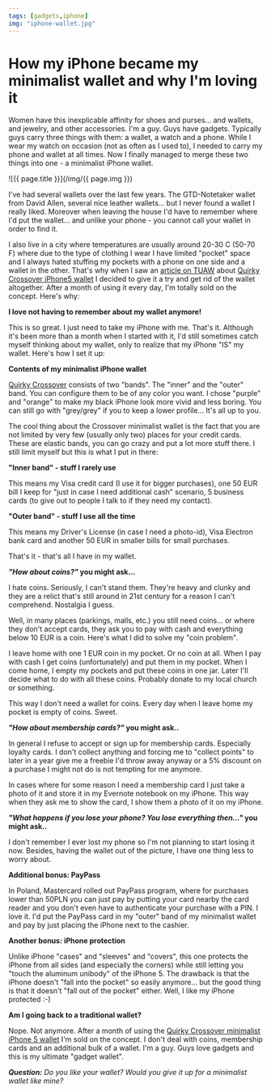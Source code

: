 ```yaml
---
tags: [gadgets,iphone]
img: "iphone-wallet.jpg"
---
```


# How my iPhone became my minimalist wallet and why I'm loving it

Women have this inexplicable affinity for shoes and purses... and wallets, and jewelry, and other accessories. I'm a guy. Guys have gadgets. Typically guys carry three things with them: a wallet, a watch and a phone. While I wear my watch on occasion (not as often as I used to), I needed to carry my phone and wallet at all times. Now I finally managed to merge these two things into one - a minimalist iPhone wallet.

<!--More-->

![{{ page.title }}](/img/{{ page.img }})

I've had several wallets over the last few years. The GTD-Notetaker wallet from David Allen, several nice leather wallets... but I never found a wallet I really liked. Moreover when leaving the house I'd have to remember where I'd put the wallet... and unlike your phone - you cannot call your wallet in order to find it.

I also live in a city where temperatures are usually around 20-30 C (50-70 F) where due to the type of clothing I wear I have limited "pocket" space and I always hated stuffing my pockets with a phone on one side and a wallet in the other. That's why when I saw an [article on TUAW][tuaw] about [Quirky Crossover iPhone5 wallet][qc] I decided to give it a try and get rid of the wallet altogether. After a month of using it every day, I'm totally sold on the concept. Here's why:



**I love not having to remember about my wallet anymore!**

This is so great. I just need to take my iPhone with me. That's it. Although it's been more than a month when I started with it, I'd still sometimes catch myself thinking about my wallet, only to realize that my iPhone "IS" my wallet. Here's how I set it up:

**Contents of my minimalist iPhone wallet**

[Quirky Crossover][qc] consists of two "bands". The "inner" and the "outer" band. You can configure them to be of any color you want. I chose "purple" and "orange" to make my black iPhone look more vivid and less boring. You can still go with "grey/grey" if you to keep a lower profile... It's all up to you.

The cool thing about the Crossover minimalist wallet is the fact that you are not limited by very few (usually only two) places for your credit cards. These are elastic bands, you can go crazy and put a lot more stuff there. I still limit myself but this is what I put in there:

**"Inner band" - stuff I rarely use**

This means my Visa credit card (I use it for bigger purchases), one 50 EUR bill I keep for "just in case I need additional cash" scenario, 5 business cards (to give out to people I talk to if they need my contact).

**"Outer band" - stuff I use all the time**

This means my Driver's License (in case I need a photo-id), Visa Electron bank card and another 50 EUR in smaller bills for small purchases.

That's it - that's all I have in my wallet.

***"How about coins?"* you might ask...**

I hate coins. Seriously, I can't stand them. They're heavy and clunky and they are a relict that's still around in 21st century for a reason I can't comprehend. Nostalgia I guess.

Well, in many places (parkings, malls, etc.) you still need coins... or where they don't accept cards, they ask you to pay with cash and everything below 10 EUR is a coin. Here's what I did to solve my "coin problem".

I leave home with one 1 EUR coin in my pocket. Or no coin at all. When I pay with cash I get coins (unfortunately) and put them in my pocket. When I come home, I empty my pockets and put these coins in one jar. Later I'll decide what to do with all these coins. Probably donate to my local church or something.

This way I don't need a wallet for coins. Every day when I leave home my pocket is empty of coins. Sweet.

***"How about membership cards?"* you might ask..**

In general I refuse to accept or sign up for membership cards. Especially loyalty cards. I don't collect anything and forcing me to "collect points" to later in a year give me a freebie I'd throw away anyway or a 5% discount on a purchase I might not do is not tempting for me anymore.

In cases where for some reason I need a membership card I just take a photo of it and store it in my Evernote notebook on my iPhone. This way when they ask me to show the card, I show them a photo of it on my iPhone.

***"What happens if you lose your phone? You lose everything then..."* you might ask..**

I don't remember I ever lost my phone so I'm not planning to start losing it now. Besides, having the wallet out of the picture, I have one thing less to worry about.

**Additional bonus: PayPass**

In Poland, Mastercard rolled out PayPass program, where for purchases lower than 50PLN you can just pay by putting your card nearby the card reader and you don't even have to authenticate your purchase with a PIN. I love it. I'd put the PayPass card in my "outer" band of my minimalist wallet and pay by just placing the iPhone next to the cashier. 

**Another bonus: iPhone protection**

Unlike iPhone "cases" and "sleeves" and "covers", this one protects the iPhone from all sides (and especially the corners) while still letting you "touch the aluminum unibody" of the iPhone 5. The drawback is that the iPhone doesn't "fall into the pocket" so easily anymore... but the good thing is that it doesn't "fall out of the pocket" either. Well, I like my iPhone protected :-)

**Am I going back to a traditional wallet?**

Nope. Not anymore. After a month of using the [Quirky Crossover minimalist iPhone 5 wallet][qc] I'm sold on the concept. I don't deal with coins, membership cards and an additional bulk of a wallet. I'm a guy. Guys love gadgets and this is my ultimate "gadget wallet".

***Question:** Do you like your wallet? Would you give it up for a minimalist wallet like mine?*

[tuaw]: http://www.tuaw.com/2013/02/07/quirkys-crossover-finally-a-truly-unique-iphone-5-case/
[qc]: http://www.quirky.com/products/447?r=7daef120224e277c16518b0e0c9c44b6
[n]: http://www.nozbe.com/
[ns]: http://www.nozbe.com/signup
[p]: /magazine/
[s]: /productive_show
[t]: http://twitter.com/MSliwinski
[i]: /ipadonly
[e]: /how-i-use-evernote
[d]: http://db.tt/kD7Liux

[n]: https://michael.gratis/nozbe